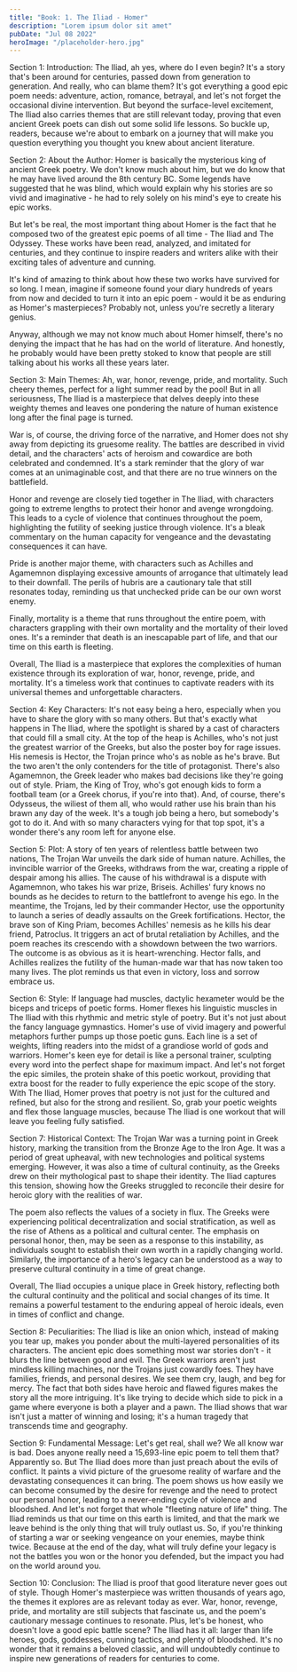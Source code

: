 ```yaml
---
title: "Book: 1. The Iliad - Homer"
description: "Lorem ipsum dolor sit amet"
pubDate: "Jul 08 2022"
heroImage: "/placeholder-hero.jpg"
---
```


Section 1:
Introduction: The Iliad, ah yes, where do I even begin? It's a story that's been around for centuries, passed down from generation to generation. And really, who can blame them? It's got everything a good epic poem needs: adventure, action, romance, betrayal, and let's not forget the occasional divine intervention. But beyond the surface-level excitement, The Iliad also carries themes that are still relevant today, proving that even ancient Greek poets can dish out some solid life lessons. So buckle up, readers, because we're about to embark on a journey that will make you question everything you thought you knew about ancient literature.

Section 2:
About the Author: Homer is basically the mysterious king of ancient Greek poetry. We don't know much about him, but we do know that he may have lived around the 8th century BC. Some legends have suggested that he was blind, which would explain why his stories are so vivid and imaginative - he had to rely solely on his mind's eye to create his epic works.

But let's be real, the most important thing about Homer is the fact that he composed two of the greatest epic poems of all time - The Iliad and The Odyssey. These works have been read, analyzed, and imitated for centuries, and they continue to inspire readers and writers alike with their exciting tales of adventure and cunning.

It's kind of amazing to think about how these two works have survived for so long. I mean, imagine if someone found your diary hundreds of years from now and decided to turn it into an epic poem - would it be as enduring as Homer's masterpieces? Probably not, unless you're secretly a literary genius. 

Anyway, although we may not know much about Homer himself, there's no denying the impact that he has had on the world of literature. And honestly, he probably would have been pretty stoked to know that people are still talking about his works all these years later.

Section 3:
Main Themes:
Ah, war, honor, revenge, pride, and mortality. Such cheery themes, perfect for a light summer read by the pool! But in all seriousness, The Iliad is a masterpiece that delves deeply into these weighty themes and leaves one pondering the nature of human existence long after the final page is turned.

War is, of course, the driving force of the narrative, and Homer does not shy away from depicting its gruesome reality. The battles are described in vivid detail, and the characters' acts of heroism and cowardice are both celebrated and condemned. It's a stark reminder that the glory of war comes at an unimaginable cost, and that there are no true winners on the battlefield.

Honor and revenge are closely tied together in The Iliad, with characters going to extreme lengths to protect their honor and avenge wrongdoing. This leads to a cycle of violence that continues throughout the poem, highlighting the futility of seeking justice through violence. It's a bleak commentary on the human capacity for vengeance and the devastating consequences it can have.

Pride is another major theme, with characters such as Achilles and Agamemnon displaying excessive amounts of arrogance that ultimately lead to their downfall. The perils of hubris are a cautionary tale that still resonates today, reminding us that unchecked pride can be our own worst enemy.

Finally, mortality is a theme that runs throughout the entire poem, with characters grappling with their own mortality and the mortality of their loved ones. It's a reminder that death is an inescapable part of life, and that our time on this earth is fleeting.

Overall, The Iliad is a masterpiece that explores the complexities of human existence through its exploration of war, honor, revenge, pride, and mortality. It's a timeless work that continues to captivate readers with its universal themes and unforgettable characters.

Section 4:
Key Characters: It's not easy being a hero, especially when you have to share the glory with so many others. But that's exactly what happens in The Iliad, where the spotlight is shared by a cast of characters that could fill a small city. At the top of the heap is Achilles, who's not just the greatest warrior of the Greeks, but also the poster boy for rage issues. His nemesis is Hector, the Trojan prince who's as noble as he's brave. But the two aren't the only contenders for the title of protagonist. There's also Agamemnon, the Greek leader who makes bad decisions like they're going out of style. Priam, the King of Troy, who's got enough kids to form a football team (or a Greek chorus, if you're into that). And, of course, there's Odysseus, the wiliest of them all, who would rather use his brain than his brawn any day of the week. It's a tough job being a hero, but somebody's got to do it. And with so many characters vying for that top spot, it's a wonder there's any room left for anyone else.

Section 5:
Plot: A story of ten years of relentless battle between two nations, The Trojan War unveils the dark side of human nature. Achilles, the invincible warrior of the Greeks, withdraws from the war, creating a ripple of despair among his allies. The cause of his withdrawal is a dispute with Agamemnon, who takes his war prize, Briseis. Achilles' fury knows no bounds as he decides to return to the battlefront to avenge his ego. In the meantime, the Trojans, led by their commander Hector, use the opportunity to launch a series of deadly assaults on the Greek fortifications. Hector, the brave son of King Priam, becomes Achilles' nemesis as he kills his dear friend, Patroclus. It triggers an act of brutal retaliation by Achilles, and the poem reaches its crescendo with a showdown between the two warriors. The outcome is as obvious as it is heart-wrenching. Hector falls, and Achilles realizes the futility of the human-made war that has now taken too many lives. The plot reminds us that even in victory, loss and sorrow embrace us.

Section 6:
Style: If language had muscles, dactylic hexameter would be the biceps and triceps of poetic forms. Homer flexes his linguistic muscles in The Iliad with this rhythmic and metric style of poetry. But it's not just about the fancy language gymnastics. Homer's use of vivid imagery and powerful metaphors further pumps up those poetic guns. Each line is a set of weights, lifting readers into the midst of a grandiose world of gods and warriors. Homer's keen eye for detail is like a personal trainer, sculpting every word into the perfect shape for maximum impact. And let's not forget the epic similes, the protein shake of this poetic workout, providing that extra boost for the reader to fully experience the epic scope of the story. With The Iliad, Homer proves that poetry is not just for the cultured and refined, but also for the strong and resilient. So, grab your poetic weights and flex those language muscles, because The Iliad is one workout that will leave you feeling fully satisfied.

Section 7:
Historical Context: The Trojan War was a turning point in Greek history, marking the transition from the Bronze Age to the Iron Age. It was a period of great upheaval, with new technologies and political systems emerging. However, it was also a time of cultural continuity, as the Greeks drew on their mythological past to shape their identity. The Iliad captures this tension, showing how the Greeks struggled to reconcile their desire for heroic glory with the realities of war.

The poem also reflects the values of a society in flux. The Greeks were experiencing political decentralization and social stratification, as well as the rise of Athens as a political and cultural center. The emphasis on personal honor, then, may be seen as a response to this instability, as individuals sought to establish their own worth in a rapidly changing world. Similarly, the importance of a hero's legacy can be understood as a way to preserve cultural continuity in a time of great change.

Overall, The Iliad occupies a unique place in Greek history, reflecting both the cultural continuity and the political and social changes of its time. It remains a powerful testament to the enduring appeal of heroic ideals, even in times of conflict and change.

Section 8:
Peculiarities: The Iliad is like an onion which, instead of making you tear up, makes you ponder about the multi-layered personalities of its characters. The ancient epic does something most war stories don't - it blurs the line between good and evil. The Greek warriors aren't just mindless killing machines, nor the Trojans just cowardly foes. They have families, friends, and personal desires. We see them cry, laugh, and beg for mercy. The fact that both sides have heroic and flawed figures makes the story all the more intriguing. It's like trying to decide which side to pick in a game where everyone is both a player and a pawn. The Iliad shows that war isn't just a matter of winning and losing; it's a human tragedy that transcends time and geography.

Section 9:
Fundamental Message: Let's get real, shall we? We all know war is bad. Does anyone really need a 15,693-line epic poem to tell them that? Apparently so. But The Iliad does more than just preach about the evils of conflict. It paints a vivid picture of the gruesome reality of warfare and the devastating consequences it can bring. The poem shows us how easily we can become consumed by the desire for revenge and the need to protect our personal honor, leading to a never-ending cycle of violence and bloodshed. And let's not forget that whole "fleeting nature of life" thing. The Iliad reminds us that our time on this earth is limited, and that the mark we leave behind is the only thing that will truly outlast us. So, if you're thinking of starting a war or seeking vengeance on your enemies, maybe think twice. Because at the end of the day, what will truly define your legacy is not the battles you won or the honor you defended, but the impact you had on the world around you.

Section 10:
Conclusion: The Iliad is proof that good literature never goes out of style. Though Homer's masterpiece was written thousands of years ago, the themes it explores are as relevant today as ever. War, honor, revenge, pride, and mortality are still subjects that fascinate us, and the poem's cautionary message continues to resonate. Plus, let's be honest, who doesn't love a good epic battle scene? The Iliad has it all: larger than life heroes, gods, goddesses, cunning tactics, and plenty of bloodshed. It's no wonder that it remains a beloved classic, and will undoubtedly continue to inspire new generations of readers for centuries to come.

